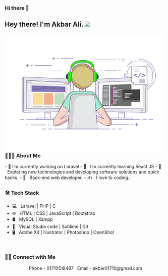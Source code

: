### Hi there 👋

<!--
**AkbarAli-coder/AkbarAli-coder** is a ✨ _special_ ✨ repository because its `README.md` (this file) appears on your GitHub profile.

Here are some ideas to get you started:


- 🌱 I’m currently learning ...
- 👯 I’m looking to collaborate on ...
- 🤔 I’m looking for help with ...
- 💬 Ask me about ...
- 📫 How to reach me: ...
- 😄 Pronouns: ...
- ⚡ Fun fact: ...
-->

<h2> Hey there! I'm Akbar Ali. <img src="https://github.com/souvikguria98/souvikguria98/blob/master/Hi.gif" width="25"></h2>
<img align="right" alt="GIF" src="https://raw.githubusercontent.com/devSouvik/devSouvik/master/gif3.gif" width="500"/>

<h3> 👨🏻‍💻 About Me </h3>
- 🔭 I’m currently working on Laravel 
- 🔭 &nbsp; I’m currently learning React JS
- 🤔 &nbsp; Exploring new technologies and developing software solutions and quick hacks.
- 💼 &nbsp; Back-end web developer.
- ✍️ &nbsp; I love to coding..


<h3>🛠 Tech Stack</h3>

- 💻 &nbsp; Laravel | PHP | C  
- 🌐 &nbsp; HTML | CSS | JavaScript | Bootstrap 
- 🛢 &nbsp; MySQL | Xampp
- 🔧 &nbsp; Visual Studio code | Sublime | Git
- 🖥 &nbsp; Adobe Xd | Illustrator | Photoshop | OpenShot

<br>



<h3> 🤝🏻 Connect with Me </h3>

<p align="center">
&nbsp; Phone - 01710518487  
&nbsp; Email - akbar01710@gmail.com  
</p>
